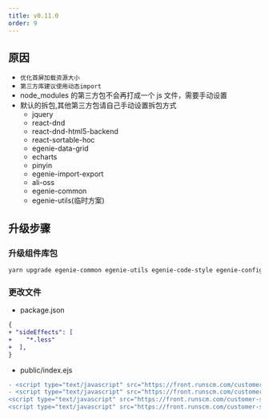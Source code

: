 ```yaml
---
title: v0.11.0
order: 9
---
```


## 原因

- `优化首屏加载资源大小`
- `第三方库建议使用动态import`
- node_modules 的第三方包不会再打成一个 js 文件，需要手动设置
- 默认的拆包,其他第三方包请自己手动设置拆包方式
  - jquery
  - react-dnd
  - react-dnd-html5-backend
  - react-sortable-hoc
  - egenie-data-grid
  - echarts
  - pinyin
  - egenie-import-export
  - ali-oss
  - egenie-common
  - egenie-utils(临时方案)

## 升级步骤

### 升级组件库包

```bash
yarn upgrade egenie-common egenie-utils egenie-code-style egenie-config egenie-react-scripts egenie-test --latest
```

### 更改文件

- package.json

```diff
{
+ "sideEffects": [
+    "*.less"
+  ],
}
```

- public/index.ejs

```diff
- <script type="text/javascript" src="https://front.runscm.com/customer-source/common/reactDnD.min.js?v=11.1.3"></script>
- <script type="text/javascript" src="https://front.runscm.com/customer-source/common/reactDnDHTML5Backend.min.js?v=11.1.3"></script>
<script type="text/javascript" src="https://front.runscm.com/customer-source/common/moment.min.js?v=2.29.1"></script>
<script type="text/javascript" src="https://front.runscm.com/customer-source/common/axios.min.js?v=0.21.0"></script></html>
```
